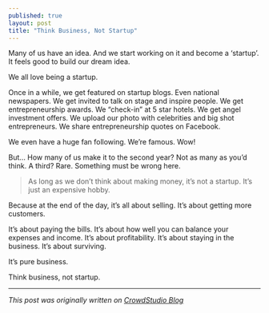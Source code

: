 ```yaml
---
published: true
layout: post
title: "Think Business, Not Startup"
---
```


Many of us have an idea. And we start working on it and become a ‘startup’. It feels good to build our dream idea.

We all love being a startup.

Once in a while, we get featured on startup blogs. Even national newspapers. We get invited to talk on stage and inspire people. We get entrepreneurship awards. We “check-in” at 5 star hotels. We get angel investment offers. We upload our photo with celebrities and big shot entrepreneurs. We share entrepreneurship quotes on Facebook.

We even have a huge fan following. We’re famous. Wow!

But… How many of us make it to the second year? Not as many as you’d think. A third? Rare. Something must be wrong here.

> As long as we don’t think about making money, it’s not a startup. It’s just an expensive hobby.

Because at the end of the day, it’s all about selling. It’s about getting more customers.

It’s about paying the bills. It’s about how well you can balance your expenses and income. It’s about profitability. It’s about staying in the business. It’s about surviving.

It’s pure business.

Think business, not startup.

---

_This post was originally written on [CrowdStudio Blog](http://blog.crowdstudio.in/posts/think-business/)_